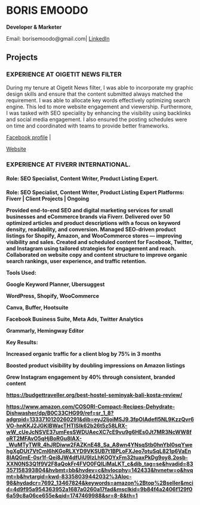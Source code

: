 <!DOCTYPE html>
<html lang="en">
<head>
  <meta charset="UTF-8" />
  <meta name="viewport" content="width=device-width, initial-scale=1.0"/>
</head>
<body>
  <h1>BORIS EMOODO</h1>
  <p><strong>Developer & Marketer</strong></p>
  <p>Email: borisemoodo@gmail.com| <a href="https://www.linkedin.com/in/boris-emoodo-b5a66316b/">LinkedIn</a></p>

  <h2>Projects</h2>

  <div class="project">
    <h3>EXPERIENCE AT OIGETIT NEWS FILTER</h3>
    <p>During my tenure at Oigetit News filter, I was able to incorporate my graphic design skills and ensure that the content submitted always matched the requirement. I was able to allocate key words effectively optimizing search engine. This led to more website engagement and viewership. Furthermore, I was tasked with SEO speciality by enhancing the visibility using backlinks and social media engagement. I also ensured the posting schedules were on time and coordinated with teams to provide better frameworks. </p>
     <p><a href="https://www.facebook.com/oigetit">Facebook profile</a> | <p><a href="https://www.oigetit.com/">Website</a>
  </div>
  <div class="project">
    <h3>EXPERIENCE AT FIVERR INTERNATIONAL.</h3>
    <h4>Role: SEO Specialist, Content Writer, Product Listing Expert.<h4>
    <p>Role: SEO Specialist, Content Writer, Product Listing Expert
Platforms: Fiverr | Client Projects | Ongoing

Provided end-to-end SEO and digital marketing services for small businesses and eCommerce brands via Fiverr.
Delivered over 50 optimized articles and product descriptions with a focus on keyword density, readability, and conversion.
Managed SEO-driven product listings for Shopify, Amazon, and WooCommerce stores — improving visibility and sales.
Created and scheduled content for Facebook, Twitter, and Instagram using tailored strategies for engagement and reach.
Collaborated on website copy and content structure to improve organic search rankings, user experience, and traffic retention.

Tools Used:

Google Keyword Planner, Ubersuggest

WordPress, Shopify, WooCommerce

Canva, Buffer, Hootsuite

Facebook Business Suite, Meta Ads, Twitter Analytics

Grammarly, Hemingway Editor

Key Results:

Increased organic traffic for a client blog by 75% in 3 months

Boosted product visibility by doubling impressions on Amazon listings

Grew Instagram engagement by 40% through consistent, branded content</p>
    <p><a href="#">https://budgettraveller.org/best-hostel-seminyak-bali-kosta-review/</a></p>
    <p><a href="#">https://www.amazon.com/COSORI-Compact-Recipes-Dehydrate-Dishwasher/dp/B0C33CHG99/ref=sr_1_8?adgrpid=1333710120260291&dib=eyJ2IjoiMSJ9.3fpOlAdefI5NL9KzzQvr6VO-hnKKJ2JGKlBWacTHTlSIk62b26t5z58LRX-wW_cUeJcNSVE37umFesSWDUAecXC7cE9vu9g6HEs0Jt7MR3NcWW8foRT2MFAvO5qHjBoRGu8lAX-_WuMTyTWR_4hJRDiww2FAZKnE48_Sa_A8wn4YNsqStb0hnYbl0sqYwehgXgDUt7VtCmI6hKGoRLXYD9VKSUB7t1BPLoFXJeo7otuSqL821p6VaEn8IAQGmE-0sr1f-Qei8JW4dfUiU9IzLhKOOYxFm32tuaxPkDg9oy8.2osb-XXN0NS3Q1f9V2F8aQokFr4FVO0FQILiMaLKT_c&dib_tag=se&hvadid=83357158393804&hvbmt=bb&hvdev=c&hvlocphy=142433&hvnetw=o&hvqmt=b&hvtargid=kwd-83358039442032%3Aloc-98&hydadcr=7692_13467824&keywords=amazon%2Btop%2Bseller&mcid=4d9f95a954363952a1687a0260a17fad&msclkid=9b84f4a2406f129f06a59c8a06ce655e&qid=1747469988&sr=8-8&th=1</a></p>
  </div>
</body>
</html>

